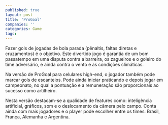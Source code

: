 ```yaml
---
published: true
layout: post
title: 'ProGoal'
companies: ''
categories: Game
tags: 
---
```

Fazer gols de jogadas de bola parada (pênaltis, faltas diretas e cruzamentos) é o objetivo. Este divertido jogo é garantia de um bom passatempo em uma disputa contra a barreira, os zagueiros e o goleiro do time adversário, e ainda contra o vento e as condições climáticas.




Na versão de ProGoal para celulares high-end, o jogador também pode marcar gols de escanteios. Pode ainda iniciar praticando e depois jogar em campeonato, no qual a pontuação e a remuneração são proporcionais ao sucesso como artilheiro.



Nesta versão destacam-se a qualidade de features como: inteligência artificial, gráficos, som e o deslocamento da câmera pelo campo. Conta ainda com mais jogadores e o player pode escolher entre os times: Brasil, França, Alemanha e Argentina.